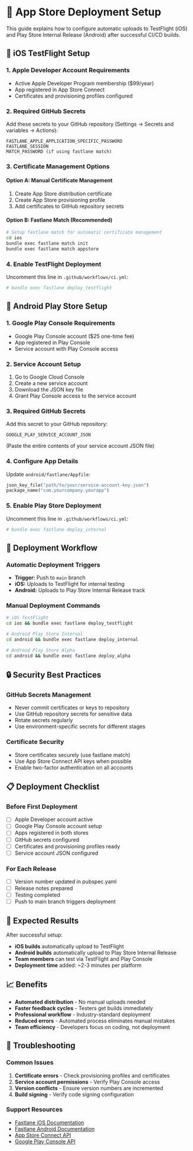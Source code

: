 # 🚀 App Store Deployment Setup

This guide explains how to configure automatic uploads to TestFlight (iOS) and Play Store Internal Release (Android) after successful CI/CD builds.

## 📱 iOS TestFlight Setup

### 1. Apple Developer Account Requirements
- Active Apple Developer Program membership ($99/year)
- App registered in App Store Connect
- Certificates and provisioning profiles configured

### 2. Required GitHub Secrets
Add these secrets to your GitHub repository (Settings → Secrets and variables → Actions):

```
FASTLANE_APPLE_APPLICATION_SPECIFIC_PASSWORD
FASTLANE_SESSION
MATCH_PASSWORD (if using fastlane match)
```

### 3. Certificate Management Options

#### Option A: Manual Certificate Management
1. Create App Store distribution certificate
2. Create App Store provisioning profile
3. Add certificates to GitHub repository secrets

#### Option B: Fastlane Match (Recommended)
```bash
# Setup fastlane match for automatic certificate management
cd ios
bundle exec fastlane match init
bundle exec fastlane match appstore
```

### 4. Enable TestFlight Deployment
Uncomment this line in `.github/workflows/ci.yml`:
```yaml
# bundle exec fastlane deploy_testflight
```

## 🤖 Android Play Store Setup

### 1. Google Play Console Requirements
- Google Play Console account ($25 one-time fee)
- App registered in Play Console
- Service account with Play Console access

### 2. Service Account Setup
1. Go to Google Cloud Console
2. Create a new service account
3. Download the JSON key file
4. Grant Play Console access to the service account

### 3. Required GitHub Secrets
Add this secret to your GitHub repository:

```
GOOGLE_PLAY_SERVICE_ACCOUNT_JSON
```
(Paste the entire contents of your service account JSON file)

### 4. Configure App Details
Update `android/fastlane/Appfile`:
```ruby
json_key_file("path/to/your/service-account-key.json")
package_name("com.yourcompany.yourapp")
```

### 5. Enable Play Store Deployment
Uncomment this line in `.github/workflows/ci.yml`:
```yaml
# bundle exec fastlane deploy_internal
```

## 🎯 Deployment Workflow

### Automatic Deployment Triggers
- **Trigger:** Push to `main` branch
- **iOS:** Uploads to TestFlight for internal testing
- **Android:** Uploads to Play Store Internal Release track

### Manual Deployment Commands
```bash
# iOS TestFlight
cd ios && bundle exec fastlane deploy_testflight

# Android Play Store Internal
cd android && bundle exec fastlane deploy_internal

# Android Play Store Alpha
cd android && bundle exec fastlane deploy_alpha
```

## 🔒 Security Best Practices

### GitHub Secrets Management
- Never commit certificates or keys to repository
- Use GitHub repository secrets for sensitive data
- Rotate secrets regularly
- Use environment-specific secrets for different stages

### Certificate Security
- Store certificates securely (use fastlane match)
- Use App Store Connect API keys when possible
- Enable two-factor authentication on all accounts

## 📋 Deployment Checklist

### Before First Deployment
- [ ] Apple Developer account active
- [ ] Google Play Console account setup
- [ ] Apps registered in both stores
- [ ] GitHub secrets configured
- [ ] Certificates and provisioning profiles ready
- [ ] Service account JSON configured

### For Each Release
- [ ] Version number updated in pubspec.yaml
- [ ] Release notes prepared
- [ ] Testing completed
- [ ] Push to main branch triggers deployment

## 🚀 Expected Results

After successful setup:
- **iOS builds** automatically upload to TestFlight
- **Android builds** automatically upload to Play Store Internal Release
- **Team members** can test via TestFlight and Play Console
- **Deployment time** added: ~2-3 minutes per platform

## 📈 Benefits

- **Automated distribution** - No manual uploads needed
- **Faster feedback cycles** - Testers get builds immediately
- **Professional workflow** - Industry-standard deployment
- **Reduced errors** - Automated process eliminates manual mistakes
- **Team efficiency** - Developers focus on coding, not deployment

## 🔧 Troubleshooting

### Common Issues
1. **Certificate errors** - Check provisioning profiles and certificates
2. **Service account permissions** - Verify Play Console access
3. **Version conflicts** - Ensure version numbers are incremented
4. **Build signing** - Verify code signing configuration

### Support Resources
- [Fastlane iOS Documentation](https://docs.fastlane.tools/getting-started/ios/)
- [Fastlane Android Documentation](https://docs.fastlane.tools/getting-started/android/)
- [App Store Connect API](https://developer.apple.com/app-store-connect/api/)
- [Google Play Console API](https://developers.google.com/android-publisher)
